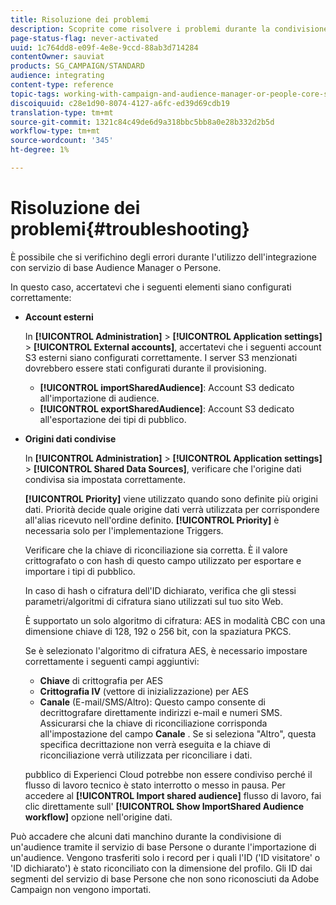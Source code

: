 ```yaml
---
title: Risoluzione dei problemi
description: Scoprite come risolvere i problemi durante la condivisione delle risorse.
page-status-flag: never-activated
uuid: 1c764dd8-e09f-4e8e-9ccd-88ab3d714284
contentOwner: sauviat
products: SG_CAMPAIGN/STANDARD
audience: integrating
content-type: reference
topic-tags: working-with-campaign-and-audience-manager-or-people-core-service
discoiquuid: c28e1d90-8074-4127-a6fc-ed39d69cdb19
translation-type: tm+mt
source-git-commit: 1321c84c49de6d9a318bbc5bb8a0e28b332d2b5d
workflow-type: tm+mt
source-wordcount: '345'
ht-degree: 1%

---
```



# Risoluzione dei problemi{#troubleshooting}

È possibile che si verifichino degli errori durante l&#39;utilizzo dell&#39;integrazione con  servizio di base Audience Manager o Persone.

In questo caso, accertatevi che i seguenti elementi siano configurati correttamente:

* **Account esterni**

   In **[!UICONTROL Administration]** > **[!UICONTROL Application settings]** > **[!UICONTROL External accounts]**, accertatevi che i seguenti account S3 esterni siano configurati correttamente. I server S3 menzionati dovrebbero essere stati configurati durante il provisioning.

   * **[!UICONTROL importSharedAudience]**: Account S3 dedicato all&#39;importazione di audience.
   * **[!UICONTROL exportSharedAudience]**: Account S3 dedicato all&#39;esportazione dei tipi di pubblico.

* **Origini dati condivise**

   In **[!UICONTROL Administration]** > **[!UICONTROL Application settings]** > **[!UICONTROL Shared Data Sources]**, verificare che l&#39;origine dati condivisa sia impostata correttamente.

   **[!UICONTROL Priority]** viene utilizzato quando sono definite più origini dati. Priorità decide quale origine dati verrà utilizzata per corrispondere all&#39;alias ricevuto nell&#39;ordine definito. **[!UICONTROL Priority]** è necessaria solo per l&#39;implementazione Triggers.

   Verificare che la chiave di riconciliazione sia corretta. È il valore crittografato o con hash di questo campo utilizzato per esportare e importare i tipi di pubblico.

   In caso di hash o cifratura dell&#39;ID dichiarato, verifica che gli stessi parametri/algoritmi di cifratura siano utilizzati sul tuo sito Web.

   È supportato un solo algoritmo di cifratura: AES in modalità CBC con una dimensione chiave di 128, 192 o 256 bit, con la spaziatura PKCS.

   Se è selezionato l&#39;algoritmo di cifratura AES, è necessario impostare correttamente i seguenti campi aggiuntivi:

   * **Chiave** di crittografia per AES
   * **Crittografia IV** (vettore di inizializzazione) per AES
   * **Canale** (E-mail/SMS/Altro): Questo campo consente di decrittografare direttamente indirizzi e-mail e numeri SMS. Assicurarsi che la chiave di riconciliazione corrisponda all&#39;impostazione del campo **Canale** . Se si seleziona &quot;Altro&quot;, questa specifica decrittazione non verrà eseguita e la chiave di riconciliazione verrà utilizzata per riconciliare i dati.

    pubblico di Experienci Cloud potrebbe non essere condiviso perché il flusso di lavoro tecnico è stato interrotto o messo in pausa. Per accedere al **[!UICONTROL Import shared audience]** flusso di lavoro, fai clic direttamente sull&#39; **[!UICONTROL Show ImportShared Audience workflow]** opzione nell&#39;origine dati.

Può accadere che alcuni dati manchino durante la condivisione di un&#39;audience tramite il servizio di base Persone o durante l&#39;importazione di un&#39;audience. Vengono trasferiti solo i record per i quali l&#39;ID (&#39;ID visitatore&#39; o &#39;ID dichiarato&#39;) è stato riconciliato con la dimensione del profilo. Gli ID dai segmenti del servizio di base Persone che non sono riconosciuti da  Adobe Campaign non vengono importati.

